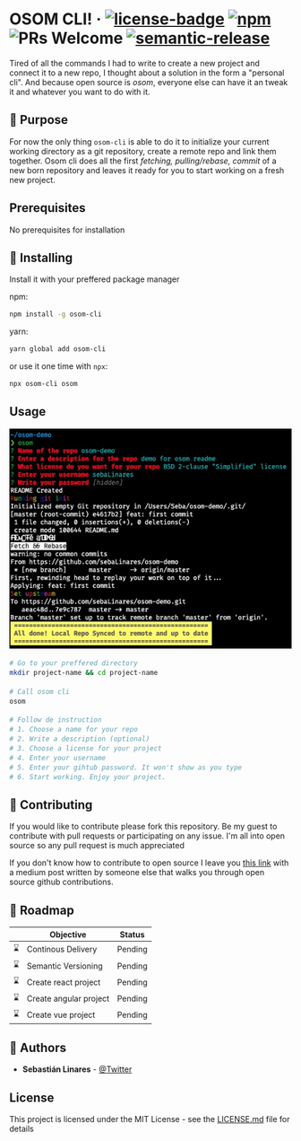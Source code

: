 # OSOM CLI! &middot; [![license-badge](https://img.shields.io/npm/l/osom-cli)](https://github.com/sebaLinares/osom-cli/blob/master/LICENSE) [![npm](https://img.shields.io/npm/v/osom-cli)](https://www.npmjs.com/package/osom-cli) ![PRs Welcome](https://img.shields.io/badge/PRs-welcome-brightgreen.svg) [![semantic-release](https://img.shields.io/badge/%20%20%F0%9F%93%A6%F0%9F%9A%80-semantic--release-e10079.svg)](https://github.com/semantic-release/semantic-release)

Tired of all the commands I had to write to create a new project and connect it to a new repo, I thought about a solution in the form a "personal cli". And because open source is _osom_, everyone else can have it an tweak it and whatever you want to do with it.

## :dart: Purpose

For now the only thing `osom-cli` is able to do it to initialize your current working directory as a git repository, create a remote repo and link them together. Osom cli does all the first _fetching, pulling/rebase, commit_ of a new born repository and leaves it ready for you to start working on a fresh new project.

## Prerequisites

No prerequisites for installation

## :wrench: Installing

Install it with your preffered package manager

npm:

```bash
npm install -g osom-cli
```

yarn:

```bash
yarn global add osom-cli
```

or use it one time with `npx`:

```bash
npx osom-cli osom
```

## Usage

![osom-cli](https://raw.githubusercontent.com/sebaLinares/screenshots/master/osom-cli/osom-demo.jpg)

```bash
# Go to your preffered directory
mkdir project-name && cd project-name

# Call osom cli
osom

# Follow de instruction
# 1. Choose a name for your repo
# 2. Write a description (optional)
# 3. Choose a license for your project
# 4. Enter your username
# 5. Enter your gihtub password. It won't show as you type
# 6. Start working. Enjoy your project.
```

## :open_hands: Contributing

If you would like to contribute please fork this repository.
Be my guest to contribute with pull requests or participating on any issue. I'm all into open source so any pull request is much appreciated

If you don't know how to contribute to open source I leave you [this link](https://codeburst.io/a-step-by-step-guide-to-making-your-first-github-contribution-5302260a2940) with a medium post written by someone else that walks you through open source github contributions.

## :car: Roadmap

| &nbsp;      | Objective              | Status  |
| ----------- | ---------------------- | ------- |
| :hourglass: | Continous Delivery     | Pending |
| :hourglass: | Semantic Versioning    | Pending |
| :hourglass: | Create react project   | Pending |
| :hourglass: | Create angular project | Pending |
| :hourglass: | Create vue project     | Pending |

## :eyes: Authors

- **Sebastián Linares** - [@Twitter](https://twitter.com/slinaresl)

## License

This project is licensed under the MIT License - see the [LICENSE.md](LICENSE.md) file for details
